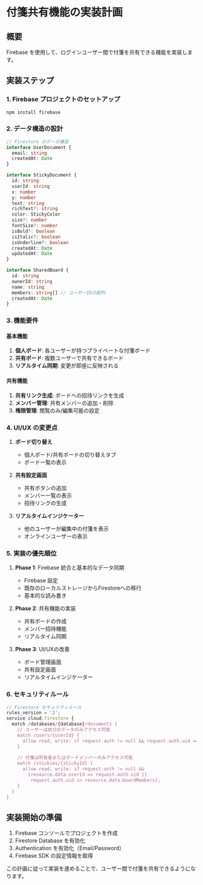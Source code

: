 # 付箋共有機能の実装計画

## 概要
Firebase を使用して、ログインユーザー間で付箋を共有できる機能を実装します。

## 実装ステップ

### 1. Firebase プロジェクトのセットアップ
```bash
npm install firebase
```

### 2. データ構造の設計
```typescript
// Firestore のデータ構造
interface UserDocument {
  email: string
  createdAt: Date
}

interface StickyDocument {
  id: string
  userId: string
  x: number
  y: number
  text: string
  richText?: string
  color: StickyColor
  size?: number
  fontSize?: number
  isBold?: boolean
  isItalic?: boolean
  isUnderline?: boolean
  createdAt: Date
  updatedAt: Date
}

interface SharedBoard {
  id: string
  ownerId: string
  name: string
  members: string[] // ユーザーIDの配列
  createdAt: Date
}
```

### 3. 機能要件

#### 基本機能
1. **個人ボード**: 各ユーザーが持つプライベートな付箋ボード
2. **共有ボード**: 複数ユーザーで共有できるボード
3. **リアルタイム同期**: 変更が即座に反映される

#### 共有機能
1. **共有リンク生成**: ボードへの招待リンクを生成
2. **メンバー管理**: 共有メンバーの追加・削除
3. **権限管理**: 閲覧のみ/編集可能の設定

### 4. UI/UX の変更点

1. **ボード切り替え**
   - 個人ボード/共有ボードの切り替えタブ
   - ボード一覧の表示

2. **共有設定画面**
   - 共有ボタンの追加
   - メンバー一覧の表示
   - 招待リンクの生成

3. **リアルタイムインジケーター**
   - 他のユーザーが編集中の付箋を表示
   - オンラインユーザーの表示

### 5. 実装の優先順位

1. **Phase 1**: Firebase 統合と基本的なデータ同期
   - Firebase 設定
   - 既存のローカルストレージからFirestoreへの移行
   - 基本的な読み書き

2. **Phase 2**: 共有機能の実装
   - 共有ボードの作成
   - メンバー招待機能
   - リアルタイム同期

3. **Phase 3**: UI/UXの改善
   - ボード管理画面
   - 共有設定画面
   - リアルタイムインジケーター

### 6. セキュリティルール

```javascript
// Firestore セキュリティルール
rules_version = '2';
service cloud.firestore {
  match /databases/{database}/documents {
    // ユーザーは自分のデータのみアクセス可能
    match /users/{userId} {
      allow read, write: if request.auth != null && request.auth.uid == userId;
    }
    
    // 付箋は所有者またはボードメンバーのみアクセス可能
    match /stickies/{stickyId} {
      allow read, write: if request.auth != null && 
        (resource.data.userId == request.auth.uid || 
         request.auth.uid in resource.data.boardMembers);
    }
  }
}
```

## 実装開始の準備

1. Firebase コンソールでプロジェクトを作成
2. Firestore Database を有効化
3. Authentication を有効化（Email/Password）
4. Firebase SDK の設定情報を取得

この計画に従って実装を進めることで、ユーザー間で付箋を共有できるようになります。